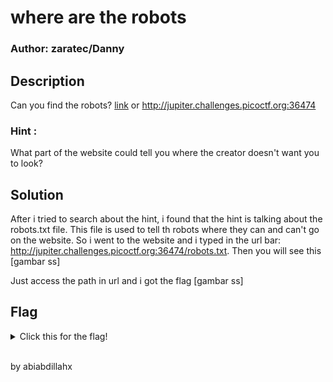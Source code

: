 # where are the robots
### Author: zaratec/Danny

## Description
Can you find the robots? [link](https://jupiter.challenges.picoctf.org/problem/36474/) or http://jupiter.challenges.picoctf.org:36474

### Hint :
What part of the website could tell you where the creator doesn't want you to look?

## Solution
After i tried to search about the hint, i found that the hint is talking about the robots.txt file. This file is used to tell th robots where they can and can't go on the website. So i went to the website and i typed in the url bar: http://jupiter.challenges.picoctf.org:36474/robots.txt. Then you will see this
[gambar ss]

Just access the path in url and i got the flag
[gambar ss]

## Flag
<details>
  <summary>Click this for the flag!</summary>

  ```
    picoCTF{ca1cu1at1ng_Mach1n3s_477ce}
  ```
</details>

<br>
<p>by abiabdillahx</p>